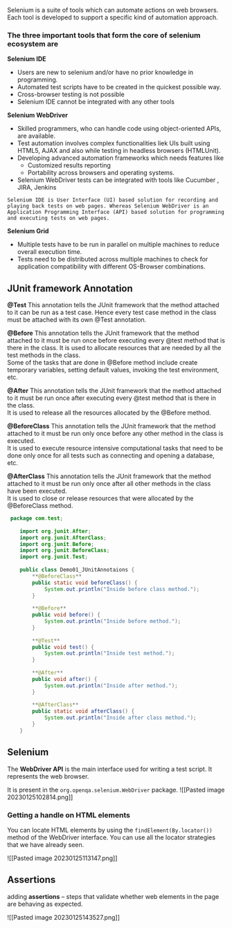 Selenium is a suite of tools which can automate actions on web browsers. Each tool is developed to support a specific kind of automation approach.

### The three important tools that form the core of selenium ecosystem are

**Selenium IDE**
-   Users are new to selenium and/or have no prior knowledge in programming.
-   Automated test scripts have to be created in the quickest possible way.
-   Cross-browser testing is not possible
- Selenium IDE cannot be integrated with any other tools

**Selenium WebDriver**
-   Skilled programmers, who can handle code using object-oriented APIs, are available.
-   Test automation involves complex functionalities liek UIs built using HTML5, AJAX and also while testing in headless browsers (HTMLUnit).
-   Developing advanced automation frameworks which needs features like
    -   Customized results reporting
    -   Portability across browsers and operating systems.
- Selenium WebDriver tests can be integrated with tools like Cucumber , JIRA, Jenkins

```ad-info
Selenium IDE is User Interface (UI) based solution for recording and playing back tests on web pages. Whereas Selenium WebDriver is an Application Programming Interface (API) based solution for programming and executing tests on web pages.
```


**Selenium Grid**
-   Multiple tests have to be run in parallel on multiple machines to reduce overall execution time.
-   Tests need to be distributed across multiple machines to check for application compatibility with different OS-Browser combinations.

## JUnit framework Annotation

**@Test**
This annotation tells the JUnit framework that the method attached to it can be run as a test case. Hence every test case method in the class must be attached with its own @Test annotation.

**@Before**
This annotation tells the JUnit framework that the method attached to it must be run once before executing every @test method that is there in the class. It is used to allocate resources that are needed by all the test methods in the class.  
Some of the tasks that are done in @Before method include create temporary variables, setting default values, invoking the test environment, etc.

**@After**
This annotation tells the JUnit framework that the method attached to it must be run once after executing every @test method that is there in the class.  
It is used to release all the resources allocated by the @Before method.

**@BeforeClass**
This annotation tells the JUnit framework that the method attached to it must be run only once before any other method in the class is executed.  
It is used to execute resource intensive computational tasks that need to be done only once for all tests such as connecting and opening a database, etc.

**@AfterClass**
This annotation tells the JUnit framework that the method attached to it must be run only once after all other methods in the class have been executed.  
It is used to close or release resources that were allocated by the @BeforeClass method.


```java
 package com.test;
    
    import org.junit.After;
    import org.junit.AfterClass;
    import org.junit.Before;
    import org.junit.BeforeClass;
    import org.junit.Test;
    
    public class Demo01_JUnitAnnotaions {
        **@BeforeClass**
        public static void beforeClass() {
            System.out.println("Inside before class method.");
        }
    
        **@Before**
        public void before() {
            System.out.println("Inside before method.");
        }
    
        **@Test**
        public void test() {
            System.out.println("Inside test method.");
        }
    
        **@After**
        public void after() {
            System.out.println("Inside after method.");
        }
    
        **@AfterClass**
        public static void afterClass() {
            System.out.println("Inside after class method.");
        }
    }
```

## Selenium 
The **WebDriver API** is the main interface used for writing a test script. It represents the web browser.

It is present in the `org.openqa.selenium.WebDriver` package.
![[Pasted image 20230125102814.png]]



### Getting a handle on HTML elements

You can locate HTML elements by using the `findElement(By.locator())` method of the WebDriver interface. You can use all the locator strategies that we have already seen.

![[Pasted image 20230125113147.png]]

## Assertions
adding **assertions** – steps that validate whether web elements in the page are behaving as expected.

![[Pasted image 20230125143527.png]]